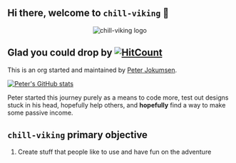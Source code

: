 ## Hi there, welcome to `chill-viking` 👋

<p align="center">
  <img src="https://chillviking.com/assets/chill-viking-720-logo.png" alt="chill-viking logo"/>
</p>

<!--
// todo: add social links if every create a social media presence.
-->

## Glad you could drop by [![HitCount](https://hits.dwyl.com/chill-viking/github.svg?style=flat-square&show=unique)](http://hits.dwyl.com/chill-viking/github)

This is an org started and maintained by [Peter Jokumsen](https://github.com/peterjokumsen).

[![Peter's GitHub stats](https://stats.chillviking.dev/api?username=peterjokumsen&show_icons=true&theme=dracula)](https://github.com/anuraghazra/github-readme-stats)

Peter started this journey purely as a means to code more, test out designs stuck in his head, hopefully help others, and **hopefully** find a way to make some passive income.

## `chill-viking` primary objective

1. Create stuff that people like to use and have fun on the adventure

<!--

**Here are some ideas to get you started:**

🙋‍♀️ A short introduction - what is your organization all about?
🌈 Contribution guidelines - how can the community get involved?
👩‍💻 Useful resources - where can the community find your docs? Is there anything else the community should know?
🍿 Fun facts - what does your team eat for breakfast?
🧙 Remember, you can do mighty things with the power of [Markdown](https://docs.github.com/github/writing-on-github/getting-started-with-writing-and-formatting-on-github/basic-writing-and-formatting-syntax)
-->
